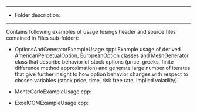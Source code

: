 ------------------------------------------------------------------------------------------------------------------------------------
* Folder description:
------------------------------------------------------------------------------------------------------------------------------------
Contains following examples of usage (usings header and source files contained in Files sub-folder):

- OptionsAndGeneratorExampleUsage.cpp: Example usage of derived AmericanPerpetualOption, EuropeanOption classes and MeshGenerator class
that describe behavior of stock options (price, greeks, finite difference method approximation) and generate large number of iterates that
give further insight to how option behavior changes with respect to chosen variables (stock price, time, risk free rate, implied volatility).

- MonteCarloExampleUsage.cpp: 

- ExcelCOMExampleUsage.cpp:
